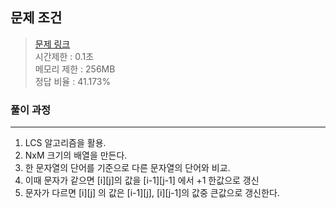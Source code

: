 ## 문제 조건
> <a href = "https://www.acmicpc.net/problem/9251"> 문제 링크 </a>  
> 시간제한 : 0.1초  
> 메모리 제한 : 256MB  
> 정답 비율 : 41.173%

### 풀이 과정
---
1. LCS 알고리즘을 활용.
2. NxM 크기의 배열을 만든다.
3. 한 문자열의 단어를 기준으로 다른 문자열의 단어와 비교.
4. 이때 문자가 같으면 [i][j]의 값을 [i-1][j-1] 에서 +1 한값으로 갱신
5. 문자가 다르면 [i][j] 의 값은 [i-1][j], [i][j-1]의 값중 큰값으로 갱신한다.

